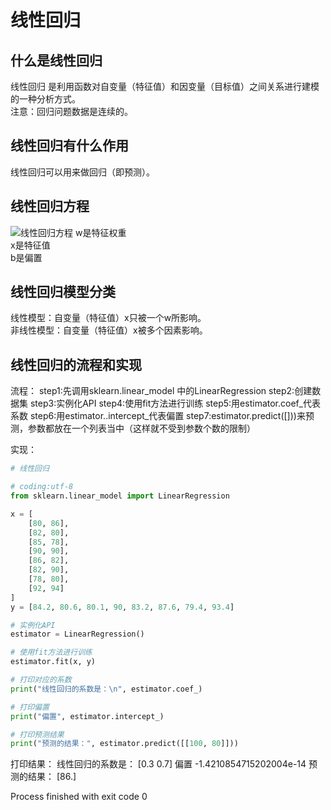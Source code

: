 # 线性回归

## 什么是线性回归
线性回归 是利用函数对自变量（特征值）和因变量（目标值）之间关系进行建模的一种分析方式。  
注意：回归问题数据是连续的。

## 线性回归有什么作用
线性回归可以用来做回归（即预测）。

## 线性回归方程
<img src="https://github.com/BeGentleman/Machine_Learning/blob/main/img/%E7%BA%BF%E6%80%A7%E5%9B%9E%E5%BD%92%E6%96%B9%E7%A8%8B.png?raw=true">线性回归方程</img>
w是特征权重  
x是特征值  
b是偏置  

## 线性回归模型分类
线性模型：自变量（特征值）x只被一个w所影响。  
非线性模型：自变量（特征值）x被多个因素影响。  

## 线性回归的流程和实现
流程：
step1:先调用sklearn.linear_model 中的LinearRegression
step2:创建数据集
step3:实例化API
step4:使用fit方法进行训练
step5:用estimator.coef_代表系数
step6:用estimator..intercept_代表偏置
step7:estimator.predict([]))来预测，参数都放在一个列表当中（这样就不受到参数个数的限制）

实现：
```python
# 线性回归

# coding:utf-8
from sklearn.linear_model import LinearRegression

x = [
    [80, 86],
    [82, 80],
    [85, 78],
    [90, 90],
    [86, 82],
    [82, 90],
    [78, 80],
    [92, 94]
]
y = [84.2, 80.6, 80.1, 90, 83.2, 87.6, 79.4, 93.4]

# 实例化API
estimator = LinearRegression()

# 使用fit方法进行训练
estimator.fit(x, y)

# 打印对应的系数
print("线性回归的系数是：\n", estimator.coef_)

# 打印偏置
print("偏置", estimator.intercept_)

# 打印预测结果
print("预测的结果：", estimator.predict([[100, 80]]))

```
打印结果：
线性回归的系数是：
 [0.3 0.7]
偏置 -1.4210854715202004e-14
预测的结果： [86.]

Process finished with exit code 0

